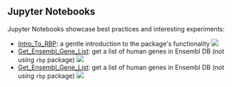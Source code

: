 ## Jupyter Notebooks

Jupyter Notebooks showcase best practices and interesting experiments:
 - [Intro_To_RBP](Intro_To_RBP.ipynb): a gentle introduction to the package's functionality [![](https://colab.research.google.com/assets/colab-badge.svg)](https://colab.research.google.com/github/ML-Bioinfo-CEITEC/rbp/blob/master/notebooks/Intro_To_RBP.ipynb)
 - [Get_Ensembl_Gene_List](Get_Ensembl_Gene_List.ipynb): get a list of human genes in Ensembl DB (not using `rbp` package) [![](https://colab.research.google.com/assets/colab-badge.svg)](https://colab.research.google.com/github/ML-Bioinfo-CEITEC/rbp/blob/master/notebooks/Get_Ensembl_Gene_List.ipynb)
 - [Get_Ensembl_Gene_List](Get_Ensembl_Gene_List.ipynb): get a list of human genes in Ensembl DB (not using `rbp` package) [![](https://colab.research.google.com/assets/colab-badge.svg)](https://colab.research.google.com/github/ML-Bioinfo-CEITEC/rbp/blob/master/notebooks/Iterative_Training_+_Mini_Batch_Hand_Pick.ipynb)
